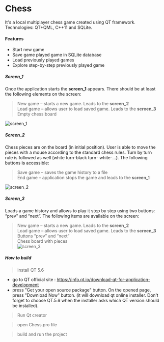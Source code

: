 # Chess

It's a local multiplayer chess game created using QT framework. Technologies: QT+QML, C++11 and SQLite.

 #### Features
 - Start new game
 - Save game played game in SQLite database
 - Load previously played games
 - Explore step-by-step previously played game

##### Screen_1
Once the application starts the **screen_1** appears. There should be at least the following elements on the screen: 
>New game – starts a new game. Leads to the **screen_2** \
>Load game – allows user to load saved game. Leads to the **screen_3** \
>Empty chess board

![screen_1](http://i.imgur.com/2hVINYx.jpg)
##### Screen_2
Chess pieces are on the board (in initial position). User is able to move the pieces with a mouse according to the standard chess rules. Turn by turn rule is followed as well (white turn-black turn- white-…). The following buttons is accessible:
>Save game – saves the game history to a file \
>End game – application stops the game and leads to the **screen_1**


![screen_2](http://i.imgur.com/SbnP9uX.jpg)
##### Screen_3
Loads a game history and allows to play it step by step using two buttons: “prev” and “next”. The following items are available on the screen:
>New game – starts a new game. Leads to the **screen_2** \
>Load game – allows user to load saved game. Leads to the **screen_3** \
>Buttons “prev” and “next” \
>Chess board with pieces \
![screen_3](http://i.imgur.com/Vy1ffpP.jpg)
##### How to build

>Install QT 5.6
 - go to QT official site : https://info.qt.io/download-qt-for-application-development
 - press "Get your open source package" button. On the opened page, press "Download Now" button. (it will download qt online installer. Don't forget to choose QT.5.6 when the installer asks which QT version should be installed).

>Run Qt creator

>open Chess.pro file

>build and run the project
